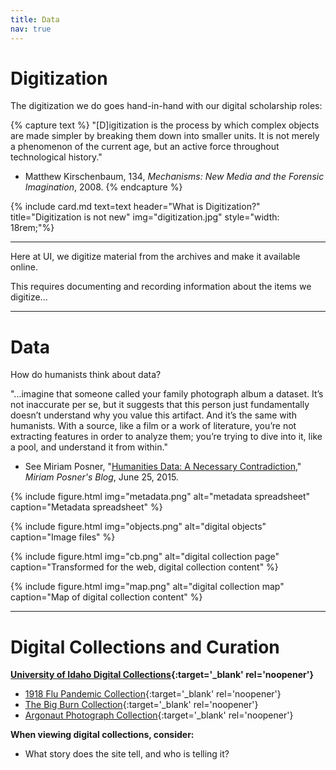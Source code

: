 ```yaml
---
title: Data
nav: true
---
```


# Digitization

The digitization we do goes hand-in-hand with our digital scholarship roles:

{% capture text %}
"[D]igitization is the process by which complex objects are made simpler by breaking them down into smaller units. It is not merely a phenomenon of the current age, but an active force throughout technological history."
- Matthew Kirschenbaum, 134, *Mechanisms: New Media and the Forensic Imagination*, 2008.
{% endcapture %}
<div class="row justify-content-center">{% include card.md text=text header="What is Digitization?" title="Digitization is not new" img="digitization.jpg" style="width: 18rem;"%}</div>

***

Here at UI, we digitize material from the archives and make it available online.

This requires documenting and recording information about the items we digitize...

***

# Data

How do humanists think about data?

"...imagine that someone called your family photograph album a dataset. It’s not inaccurate per se, but it suggests that this person just fundamentally doesn’t understand why you value this artifact. And it’s the same with humanists. With a source, like a film or a work of literature, you’re not extracting features in order to analyze them; you’re trying to dive into it, like a pool, and understand it from within."
- See Miriam Posner, "[Humanities Data: A Necessary Contradiction](https://miriamposner.com/blog/humanities-data-a-necessary-contradiction/)," *Miriam Posner's Blog*, June 25, 2015.

{% include figure.html img="metadata.png" alt="metadata spreadsheet" caption="Metadata spreadsheet" %}

{% include figure.html img="objects.png" alt="digital objects" caption="Image files" %}

{% include figure.html img="cb.png" alt="digital collection page" caption="Transformed for the web, digital collection content" %}

{% include figure.html img="map.png" alt="digital collection map" caption="Map of digital collection content" %}

***

# Digital Collections and Curation

**[University of Idaho Digital Collections](https://www.lib.uidaho.edu/digital/){:target='_blank' rel='noopener'}**
- [1918 Flu Pandemic Collection](https://www.lib.uidaho.edu/digital/1918flu/){:target='_blank' rel='noopener'}
- [The Big Burn Collection](https://www.lib.uidaho.edu/digital/bigburn/){:target='_blank' rel='noopener'}
- [Argonaut Photograph Collection](https://www.lib.uidaho.edu/digital/argonautphotos/){:target='_blank' rel='noopener'}

**When viewing digital collections, consider:**
- What story does the site tell, and who is telling it?

